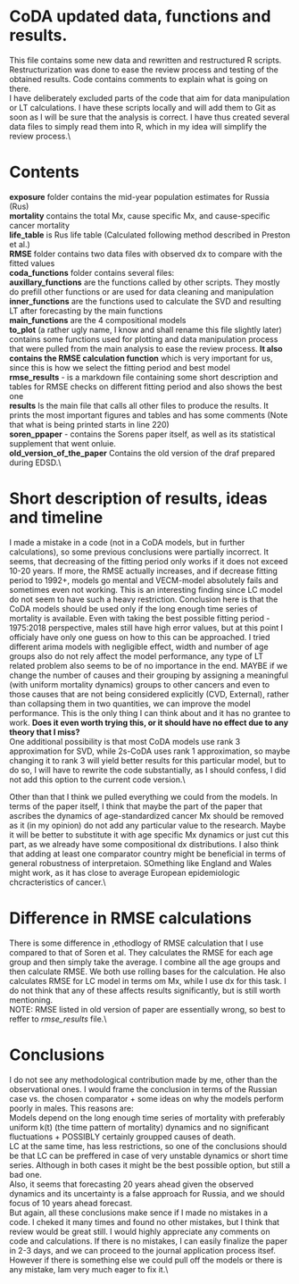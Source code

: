 # CoDA updated data, functions and results.
This file contains some new data and rewritten and restructured R scripts. Restructurization was done to ease the review process and testing of the obtained results. Code contains comments to explain what is going on there.\
I have deliberately excluded parts of the code that aim for data manipulation or LT calculations. I have these scripts locally and will add them to Git as soon as I will be sure that the analysis is correct. I have thus created several data files to simply read them into R, which in my idea will simplify the review process.\

# Contents
**exposure** folder contains the mid-year population estimates for Russia (Rus)\
**mortality** contains the total Mx, cause specific Mx, and cause-specific cancer mortality\
**life_table** is Rus life table (Calculated following method described in Preston et al.)\
**RMSE** folder contains two data files with observed dx to compare with the fitted values\
**coda_functions** folder contains several files:\
**auxillary_functions** are the functions called by other scripts. They mostly do prefill other functions or are used for data cleaning and manipulation\
**inner_functions** are the functions used to calculate the SVD and resulting LT after forecasting by the main functions\
**main_functions** are the 4 compositional models\
**to_plot** (a rather ugly name, I know and shall rename this file slightly later) contains some functions used for plotting and data manipulation process that were pulled from the main analysis to ease the review process. **It also contains the RMSE calculation function** which is very important for us, since this is how we select the fitting period and best model\
**rmse_results** - is a markdown file containing some short description and tables for RMSE checks on different fitting period and also shows the best one\
**results** Is the main file that calls all other files to produce the results. It prints the most important figures and tables and has some comments (Note that what is being printed starts in line 220)\
**soren_ppaper** - contains the Sorens paper itself, as well as its statistical supplement that went onluie.\
**old_version_of_the_paper** Contains the old version of the draf prepared during EDSD.\

# Short description of results, ideas and timeline
I made a mistake in a code (not in a CoDA models, but in further calculations), so some previous conclusions were partially incorrect. It seems, that decreasing of the fitting period only works if it does not exceed 10-20 years. If more, the RMSE actually increases, and if decrease fitting period to 1992+, models go mental and VECM-model absolutely fails and sometimes even not working. This is an interesting finding since LC model do not seem to have such a heavy restriction. Conclusion here is that the CoDA models should be used only if the long enough time series of mortality is available.
Even with taking the best possible fitting period - 1975:2018 perspective, males still have high error values, but at this point I officialy have only one guess on how to this can be approached. I tried different arima models with negligible effect, width and number of age groups also do not rely affect the model performance, any type of LT related problem also seems to be of no importance in the end. MAYBE if we change the number of causes and their grouping by assigning a meaningful (with uniform mortality dynamics) groups to other cancers and even to those causes that are not being considered explicitly (CVD, External), rather than collapsing them in two quantities, we can improve the model performance. This is the only thing I can think about and it has no grantee to work. **Does it even worth trying this, or it should have no effect due to any theory that I miss?**\
One additional possibility is that most CoDA models use rank 3 approximation for SVD, while 2s-CoDA uses rank 1 approximation, so maybe changing it to rank 3 will yield better results for this particular model, but to do so, I will have to rewrite the code substantially, as I should confess, I did not add this option to the current code version.\

Other than that I think we pulled everything we could from the models. In terms of the paper itself, I think that maybe the part of the paper that ascribes the dynamics of age-standardized cancer Mx should be removed as it (in my opinion) do not add any particular value to the research. Maybe it will be better to substitute it with age specific Mx dynamics or just cut this part, as we already have some compositional dx distributions. I also think that adding at least one comparator country might be beneficial in terms of general robustness of interpretaion. SOmething like England and Wales might work, as it has close to average European epidemiologic chcracteristics of cancer.\
 
# Difference in RMSE calculations
There is some difference in ,ethodlogy of RMSE calculation that I use compared to that of Soren et al. They calculates the RMSE for each age group and then simply take the average. I combine all the age groups and then calculate RMSE. We both use rolling bases for the calculation. He also calculates RMSE for LC model in terms om Mx, while I use dx for this task. I do not think that any of these affects results significantly, but is still worth mentioning.\
NOTE: RMSE listed in old version of paper are essentially wrong, so best to reffer to _rmse_results_ file.\

# Conclusions
I do not see any methodological contribution made by me, other than the observational ones. I would frame the conclusion in terms of the Russian case vs. the chosen comparator + some ideas on why the models perform poorly in males. This reasons are:\
Models depend on the long enough time series of mortality with preferably uniform k(t) (the time pattern of mortality) dynamics and no significant fluctuations + POSSIBLY certainly groupped causes of death.\
LC at the same time, has less restrictions, so one of the conclusions should be that LC can be preffered in case of very unstable dynamics or short time series. Although in both cases it might be the best possible option, but still a bad one.\
Also, it seems that forecasting 20 years ahead given the observed dynamics and its uncertainty is a false approach for Russia, and we should focus of 10 years ahead forecast.\
But again, all these conclusions make sence if I made no mistakes in a code. I cheked it many times and found no other mistakes, but I think that review would be great still. I would highly appreciate any comments on code and calculations. If there is no mistakes, I can easily finalize the paper in 2-3 days, and we can proceed to the journal application process itsef. However if there is something else we could pull off the models or there is any mistake, Iam very much eager to fix it.\
